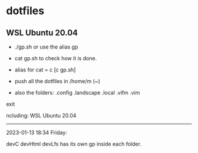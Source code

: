 # dotfiles
## WSL Ubuntu 20.04

* ./gp.sh or use the alias gp
* cat gp.sh to check how it is done.
* alias for cat = c  [c gp.sh]

* push all the dotfiles in /home/m   (~)

* also the folders: .config .landscape .local .vifm .vim

exit

ncluding: WSL Ubuntu 20.04

---

2023-01-13 18:34 Friday: 

devC devHtml devLfs  has its own gp inside each folder.


